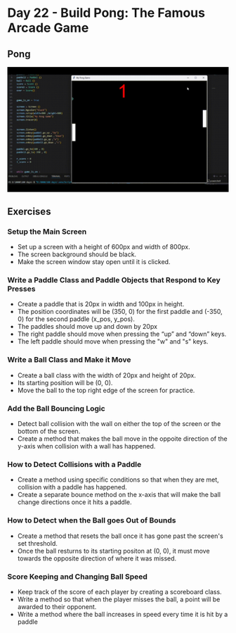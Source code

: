 # Day 22 - Build Pong: The Famous Arcade Game
## Pong

![](pongame.gif)

## Exercises
### Setup the Main Screen
- Set up a screen with a height of 600px and width of 800px.
- The screen background should be black.
- Make the screen window stay open until it is clicked.


### Write a Paddle Class and Paddle Objects that Respond to Key Presses
- Create a paddle that is 20px in width and 100px in height.
- The position coordinates will be (350, 0) for the first paddle and (-350, 0) for the second paddle (x_pos, y_pos).
- The paddles should move up and down by 20px
- The right paddle should move when pressing the “up” and “down” keys.
- The left paddle should move when pressing the "w" and "s" keys.


### Write a Ball Class and Make it Move
- Create a ball class with the width of 20px and height of 20px.
- Its starting position will be (0, 0).
- Move the ball to the top right edge of the screen for practice.


### Add the Ball Bouncing Logic
- Detect ball collision with the wall on either the top of the screen or the bottom of the screen.
- Create a method that makes the ball move in the oppoite direction of the y-axis when collision with a wall has happened.


### How to Detect Collisions with a Paddle
- Create a method using specific conditions so that when they are met, collision with a paddle has happened.
- Create a separate bounce method on the x-axis that will make the ball change directions once it hits a paddle.


### How to Detect when the Ball goes Out of Bounds
- Create a method that resets the ball once it has gone past the screen's set threshold.
- Once the ball resturns to its starting positon at (0, 0), it must move towards the opposite direction of where it was missed.


### Score Keeping and Changing Ball Speed
- Keep track of the score of each player by creating a scoreboard class.
- Write a method so that when the player misses the ball, a point will be awarded to their opponent.
- Write a method where the ball increases in speed every time it is hit by a paddle
